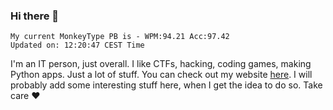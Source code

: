 ### Hi there 👋
<!-- PB START -->
```
My current MonkeyType PB is - WPM:94.21 Acc:97.42
Updated on: 12:20:47 CEST Time
```
<!-- PB END -->
I'm an IT person, just overall. I like CTFs, hacking, coding games, making Python apps. Just a lot of stuff.
You can check out my website [here](https://skill3472.github.io/).
I will probably add some interesting stuff here, when I get the idea to do so. Take care ❤️
